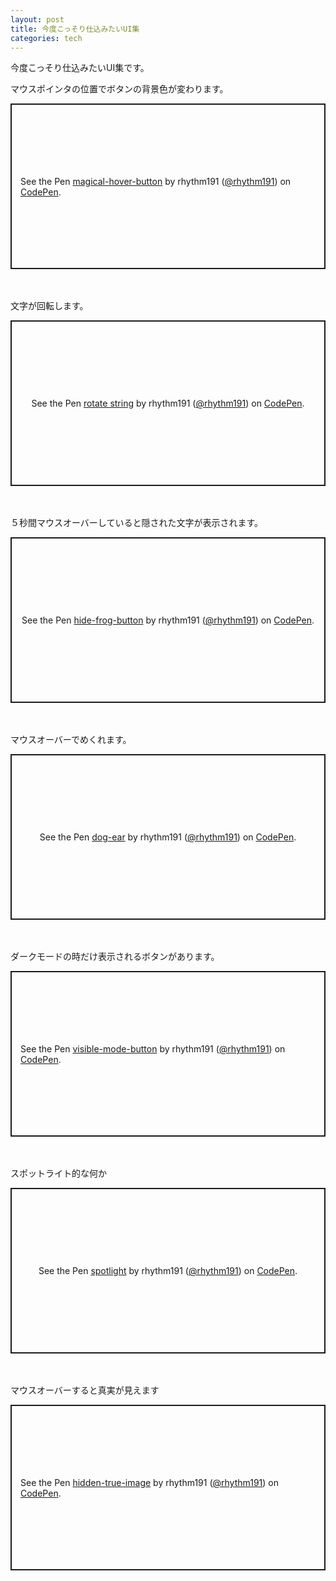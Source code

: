 ```yaml
---
layout: post
title: 今度こっそり仕込みたいUI集
categories: tech
---
```


今度こっそり仕込みたいUI集です。



マウスポインタの位置でボタンの背景色が変わります。

<p class="codepen" data-height="265" data-theme-id="dark" data-default-tab="js,result" data-user="rhythm191" data-slug-hash="KKpmRve" data-preview="true" style="height: 265px; box-sizing: border-box; display: flex; align-items: center; justify-content: center; border: 2px solid; margin: 1em 0; padding: 1em;" data-pen-title="magical-hover-button">
  <span>See the Pen <a href="https://codepen.io/rhythm191/pen/KKpmRve">
  magical-hover-button</a> by rhythm191 (<a href="https://codepen.io/rhythm191">@rhythm191</a>)
  on <a href="https://codepen.io">CodePen</a>.</span>
</p>
<script async src="https://static.codepen.io/assets/embed/ei.js"></script>


<br />
<br />
文字が回転します。

<p class="codepen" data-height="265" data-theme-id="dark" data-default-tab="css,result" data-user="rhythm191" data-slug-hash="vYOyNRg" data-preview="true" style="height: 265px; box-sizing: border-box; display: flex; align-items: center; justify-content: center; border: 2px solid; margin: 1em 0; padding: 1em;" data-pen-title="rotate string">
  <span>See the Pen <a href="https://codepen.io/rhythm191/pen/vYOyNRg">
  rotate string</a> by rhythm191 (<a href="https://codepen.io/rhythm191">@rhythm191</a>)
  on <a href="https://codepen.io">CodePen</a>.</span>
</p>
<script async src="https://static.codepen.io/assets/embed/ei.js"></script>


<br />
<br />
５秒間マウスオーバーしていると隠された文字が表示されます。

<p class="codepen" data-height="265" data-theme-id="dark" data-default-tab="css,result" data-user="rhythm191" data-slug-hash="oNXYQqj" data-preview="true" style="height: 265px; box-sizing: border-box; display: flex; align-items: center; justify-content: center; border: 2px solid; margin: 1em 0; padding: 1em;" data-pen-title="hide-frog-button">
  <span>See the Pen <a href="https://codepen.io/rhythm191/pen/oNXYQqj">
  hide-frog-button</a> by rhythm191 (<a href="https://codepen.io/rhythm191">@rhythm191</a>)
  on <a href="https://codepen.io">CodePen</a>.</span>
</p>
<script async src="https://static.codepen.io/assets/embed/ei.js"></script>


<br />
<br />
マウスオーバーでめくれます。

<p class="codepen" data-height="265" data-theme-id="dark" data-default-tab="css,result" data-user="rhythm191" data-slug-hash="dyoNoZQ" data-preview="true" style="height: 265px; box-sizing: border-box; display: flex; align-items: center; justify-content: center; border: 2px solid; margin: 1em 0; padding: 1em;" data-pen-title="dog-ear">
  <span>See the Pen <a href="https://codepen.io/rhythm191/pen/dyoNoZQ">
  dog-ear</a> by rhythm191 (<a href="https://codepen.io/rhythm191">@rhythm191</a>)
  on <a href="https://codepen.io">CodePen</a>.</span>
</p>
<script async src="https://static.codepen.io/assets/embed/ei.js"></script>


<br />
<br />
ダークモードの時だけ表示されるボタンがあります。

<p class="codepen" data-height="265" data-theme-id="dark" data-default-tab="css,result" data-user="rhythm191" data-slug-hash="MWwpbea" data-preview="true" style="height: 265px; box-sizing: border-box; display: flex; align-items: center; justify-content: center; border: 2px solid; margin: 1em 0; padding: 1em;" data-pen-title="visible-mode-button">
  <span>See the Pen <a href="https://codepen.io/rhythm191/pen/MWwpbea">
  visible-mode-button</a> by rhythm191 (<a href="https://codepen.io/rhythm191">@rhythm191</a>)
  on <a href="https://codepen.io">CodePen</a>.</span>
</p>
<script async src="https://static.codepen.io/assets/embed/ei.js"></script>


<br />
<br />
スポットライト的な何か

<p class="codepen" data-height="265" data-theme-id="dark" data-default-tab="js,result" data-user="rhythm191" data-slug-hash="eYNvqNQ" data-preview="true" style="height: 265px; box-sizing: border-box; display: flex; align-items: center; justify-content: center; border: 2px solid; margin: 1em 0; padding: 1em;" data-pen-title="spotlight">
  <span>See the Pen <a href="https://codepen.io/rhythm191/pen/eYNvqNQ">
  spotlight</a> by rhythm191 (<a href="https://codepen.io/rhythm191">@rhythm191</a>)
  on <a href="https://codepen.io">CodePen</a>.</span>
</p>
<script async src="https://static.codepen.io/assets/embed/ei.js"></script>


<br />
<br />
マウスオーバーすると真実が見えます

<p class="codepen" data-height="265" data-theme-id="dark" data-default-tab="css,result" data-user="rhythm191" data-slug-hash="KKpmjgM" data-preview="true" style="height: 265px; box-sizing: border-box; display: flex; align-items: center; justify-content: center; border: 2px solid; margin: 1em 0; padding: 1em;" data-pen-title="hidden-true-image">
  <span>See the Pen <a href="https://codepen.io/rhythm191/pen/KKpmjgM">
  hidden-true-image</a> by rhythm191 (<a href="https://codepen.io/rhythm191">@rhythm191</a>)
  on <a href="https://codepen.io">CodePen</a>.</span>
</p>
<script async src="https://static.codepen.io/assets/embed/ei.js"></script>

